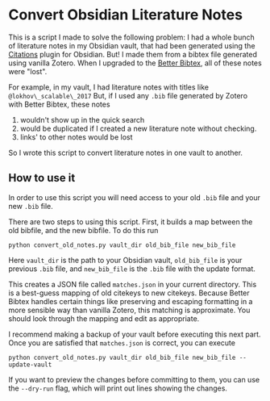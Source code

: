 # Convert Obsidian Literature Notes

This is a script I made to solve the following problem: 
I had a whole bunch of literature notes in my Obsidian vault, that had been 
generated using the [Citations](https://github.com/hans/obsidian-citation-plugin) 
plugin for Obsidian. But! I made them from a bibtex file generated using vanilla 
Zotero. When I upgraded to the [Better Bibtex](https://retorque.re/zotero-better-bibtex/), 
all of these notes were "lost".  

For example, in my vault, I had literature notes with titles like `@lokhov\_scalable\_2017`
But, if I used any `.bib` file generated by Zotero with Better Bibtex, these notes 

1. wouldn't show up in the quick search
2. would be duplicated if I created a new literature note without checking.
3. links' to other notes would be lost

So I wrote this script to convert literature notes in one vault to another.

## How to use it

In order to use this script you will need access to your old `.bib` file and your
new `.bib` file. 

There are two steps to using this script. First, it builds a map between the old
bibfile, and the new bibfile. To do this run

```
python convert_old_notes.py vault_dir old_bib_file new_bib_file
```
Here `vault_dir` is the path to your Obsidian vault, `old_bib_file` is your previous 
`.bib` file, and `new_bib_file` is the `.bib` file with the update format.

This creates a JSON file called `matches.json` in your current directory.
This is a best-guess mapping of old citekeys to new citekeys.
Because Better Bibtex handles certain things like preserving and escaping formatting
in a more sensible way than vanilla Zotero, this matching is approximate. 
You should look through the mapping and edit as appropriate. 


I recommend making a backup of your vault before executing this next part. 
Once you are satisfied that `matches.json` is correct, you can execute

```
python convert_old_notes.py vault_dir old_bib_file new_bib_file --update-vault
```

If you want to preview the changes before committing to them, you can use the
`--dry-run` flag, which will print out lines showing the changes. 
